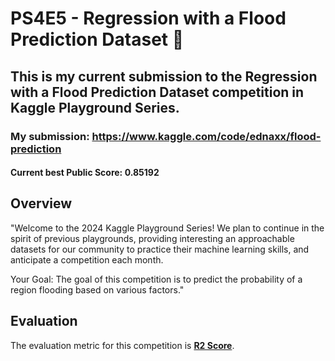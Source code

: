 # PS4E5 - Regression with a Flood Prediction Dataset 🌊

## This is my current submission to the Regression with a Flood Prediction Dataset competition in Kaggle Playground Series.

### My submission: https://www.kaggle.com/code/ednaxx/flood-prediction

#### Current best Public Score: **0.85192**

## Overview

"Welcome to the 2024 Kaggle Playground Series! We plan to continue in the spirit of previous playgrounds, providing interesting an approachable datasets for our community to practice their machine learning skills, and anticipate a competition each month.

Your Goal: The goal of this competition is to predict the probability of a region flooding based on various factors."

## Evaluation

The evaluation metric for this competition is [**R2 Score**](https://scikit-learn.org/stable/modules/generated/sklearn.metrics.r2_score.html).
